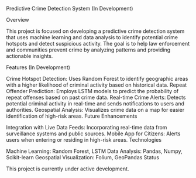 Predictive Crime Detection System (In Development)

Overview

This project is focused on developing a predictive crime detection system that uses machine learning and data analysis to identify potential crime hotspots and detect suspicious activity. The goal is to help law enforcement and communities prevent crime by analyzing patterns and providing actionable insights.

Features (In Development)

Crime Hotspot Detection: Uses Random Forest to identify geographic areas with a higher likelihood of criminal activity based on historical data.
Repeat Offender Prediction: Employs LSTM models to predict the probability of repeat offenses based on past crime data.
Real-time Crime Alerts: Detects potential criminal activity in real-time and sends notifications to users and authorities.
Geospatial Analysis: Visualizes crime data on a map for easier identification of high-risk areas.
Future Enhancements

Integration with Live Data Feeds: Incorporating real-time data from surveillance systems and public sources.
Mobile App for Citizens: Alerts users when entering or residing in high-risk areas.
Technologies

Machine Learning: Random Forest, LSTM
Data Analysis: Pandas, Numpy, Scikit-learn
Geospatial Visualization: Folium, GeoPandas
Status

This project is currently under active development.
